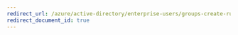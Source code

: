 ```yaml
---
redirect_url: /azure/active-directory/enterprise-users/groups-create-rule
redirect_document_id: true
---
```

